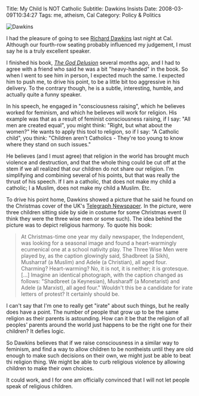 Title: My Child Is NOT Catholic
Subtitle: Dawkins Insists
Date: 2008-03-09T10:34:27
Tags: me, atheism, Cal
Category: Policy & Politics

![Dawkins]({filename}/images/dawkins.jpg)

I had the pleasure of going to see [Richard Dawkins][2] last night at Cal. 
Although our fourth-row seating probably influenced my judgement, 
I must say he is a truly excellent speaker. 

I finished his book, [*The God Delusion*][3] several months ago, 
and I had to agree with a friend who said he was a bit "heavy-handed" in 
the book. So when I went to see him in person, I expected much the same. I 
expected him to push me, to drive his point, to be a little bit too 
aggressive in his delivery. To the contrary though, he is a subtle, 
interesting, humble, and actually quite a funny speaker. 

In his speech, he engaged in "consciousness raising", 
which he believes worked for feminism, and which he believes will work for 
religion. His example was that as a result of feminist consciousness 
raising, if I say: "All men are created equal", you might think: "Right, 
but what about the women?" He wants to apply this tool to religion, 
so if I say: "A Catholic child", you think: "Children aren't Catholics - 
They're too young to know where they stand on such issues." 

He believes (and I must agree) that religion in the world has brought much 
violence and destruction, and that the whole thing could be cut off at the 
stem if we all realized that our children do not share our religion. I'm 
simplifying and combining several of his points, but that was really the 
thrust of his speech. If I am a catholic, that does not make my child a 
catholic; I a Muslim, does not make my child a Muslim. Etc.

To drive his point home, Dawkins showed a picture that he said he found on 
the Christmas cover of the UK's [Telegraph Newspaper][1]. In the picture, 
were three children sitting side by side in costume for some Christmas event
(I think they were the three wise men or some such). The idea behind the 
picture was to depict religious harmony. To quote his book:
 
>At Christmas-time one year my daily newspaper, the Independent, 
was looking for a seasonal image and found a heart-warmingly ecumenical one
at a school nativity play. The Three Wise Men were played by, 
as the caption glowingly said, Shadbreet (a Sikh), 
Musharraf (a Muslim) and Adele (a Christian), all aged four. Charming? 
Heart-warming? No, it is not, it is neither; it is grotesque. [...] Imagine 
an identical photograph, with the caption changed as follows: "Shadbreet (a 
Keynesian), Musharaff (a Monetarist) and Adele (a Marxist), 
all aged four." Wouldn't this be a candidate for irate letters of protest? 
It certainly should be.
 
I can't say that I'm one to really get "irate" about such things, 
but he really does have a point. The number of people that grow up to be the
same religion as their parents is astounding. How can it be that the 
religion of all peoples' parents around the world just happens to be the 
right one for their children? It defies logic.

So Dawkins believes that if we raise consciousness in a similar way to 
feminism, and find a way to allow children to be nontheists until they are 
old enough to make such decisions on their own, we might just be able to 
beat thi  religion thing. We might be able to curb religious violence by 
allowing children to make their own choices. 

It could work, and I for one am officially convinced that I will not let 
people speak of religious children. 

[1]: http://www.telegraph.co.uk/
[2]: http://en.wikipedia.org/wiki/Richard_Dawkins
[3]: http://en.wikipedia.org/wiki/The_God_Delusion
